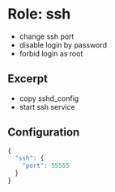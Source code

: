 Role: ssh
=========

- change ssh port
- disable login by password
- forbid login as root


Excerpt
-------

- copy sshd_config
- start ssh service


Configuration
-------------

```javascript
{
  "ssh": {
    "port": 55555
  }
}
```

